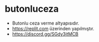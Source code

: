 # butonluceza

  - Butonlu ceza verme altyapısıdır.
  - https://replit.com üzerinden yapılmıştır.
  - https://discord.gg/SGdy3jtMCB

